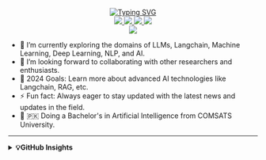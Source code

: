 <p align="center">
<a href="https://github.com/usmanyousaaf">
    <img src="https://readme-typing-svg.herokuapp.com?font=Georgia&duration=750&pause=800&color=FFD903&center=true&multiline=true&width=650&height=80&lines=Usman+Yousaf;Researcher+%7C+BSAI+Graduate+%7C+LLMs+%7C+NLP+%7C+ML%26DL" alt="Typing SVG" />
</a>
<br/>

<a href="https://www.linkedin.com/in/usmanyousaaf">
    <img src="https://img.shields.io/badge/-LinkedIn-blue?style=flat-square&logo=linkedin&color=blue">
</a>
<a href="https://instagram.com/usmanyousaaf">
    <img src="https://img.shields.io/badge/-Instagram-white?style=flat-square&logo=instagram&color=gray">
</a>
<a href="mailto:usmanyousafpersonal@gmail.com">
    <img src="https://img.shields.io/badge/-Email-red?style=flat-square&logo=gmail&logoColor=pink">
</a>
<a href="https://huggingface.co/usmanyousaf">
    <img src="https://img.shields.io/badge/-HuggingFace-black?style=flat-square&logo=huggingface&logoColor=#f58d05">
</a>
<br/> 



<a href="https://github.com/usmanyousaaf">
    <img src="https://github-stats-alpha.vercel.app/api?username=usmanyousaaf&cc=22272e&width=500px&tc=FFFFFF&ic=fff&bc=0000">
</a>

</p>

- 🌱 I’m currently exploring the domains of LLMs, Langchain, Machine Learning, Deep Learning, NLP, and AI.
- 👯 I’m looking forward to collaborating with other researchers and enthusiasts.
- 🥅 2024 Goals: Learn more about advanced AI technologies like Langchain, RAG, etc.
- ⚡ Fun fact: Always eager to stay updated with the latest news and updates in the field.
- 📖 🇵🇰 Doing a Bachelor's in Artificial Intelligence from COMSATS University.

---
<details>
<summary><b>💡GitHub Insights </b></summary>
<br>
My Github Stats
<br>

![](http://github-profile-summary-cards.vercel.app/api/cards/profile-details?username=usmanyousaaf&theme=aura) 

![](http://github-profile-summary-cards.vercel.app/api/cards/repos-per-language?username=usmanyousaaf&theme=aura) 
![](http://github-profile-summary-cards.vercel.app/api/cards/most-commit-language?username=usmanyousaaf&theme=aura)

###  Tech Stack & Tools
<p >
  <img src="https://skillicons.dev/icons?i=python,tensorflow,pytorch,flask,fastapi,django,postgresql,mysql,git,linux,cloudflare" />
</p>


###  GitHub Trophies
<div align="center">
  <img src="https://github-profile-trophy.vercel.app/?username=usmanyousaaf&theme=onedark&no-bg=true&margin-w=15&margin-h=15&rank=SECRET,SSS,SS,S,AAA,AA,A,B" />
</div>
